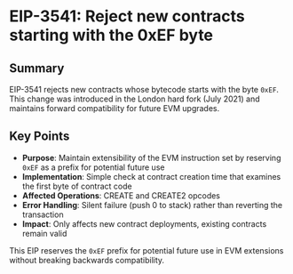# EIP-3541: Reject new contracts starting with the 0xEF byte

## Summary

EIP-3541 rejects new contracts whose bytecode starts with the byte `0xEF`. This change was introduced in the London hard fork (July 2021) and maintains forward compatibility for future EVM upgrades.

## Key Points

- **Purpose**: Maintain extensibility of the EVM instruction set by reserving `0xEF` as a prefix for potential future use
- **Implementation**: Simple check at contract creation time that examines the first byte of contract code
- **Affected Operations**: CREATE and CREATE2 opcodes
- **Error Handling**: Silent failure (push 0 to stack) rather than reverting the transaction
- **Impact**: Only affects new contract deployments, existing contracts remain valid

This EIP reserves the `0xEF` prefix for potential future use in EVM extensions without breaking backwards compatibility.